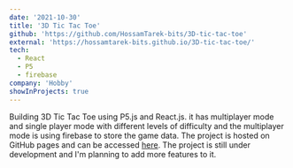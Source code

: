 ```yaml
---
date: '2021-10-30'
title: '3D Tic Tac Toe'
github: 'https://github.com/HossamTarek-bits/3D-tic-tac-toe'
external: 'https://hossamtarek-bits.github.io/3D-tic-tac-toe/'
tech:
  - React
  - P5
  - firebase
company: 'Hobby'
showInProjects: true
---
```


Building 3D Tic Tac Toe using P5.js and React.js. it has multiplayer mode and single player mode with different levels of difficulty and the multiplayer mode is using firebase to store the game data. The project is hosted on GitHub pages and can be accessed [here](https://hossamtarek-bits.github.io/3D-tic-tac-toe). The project is still under development and I'm planning to add more features to it.
